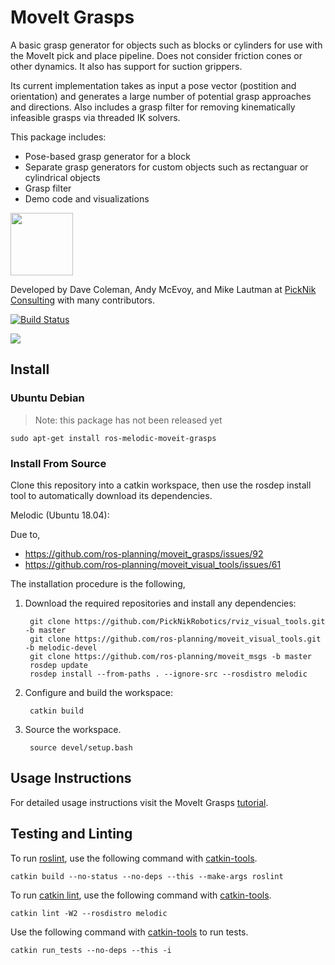 # MoveIt Grasps

A basic grasp generator for objects such as blocks or cylinders for use with the MoveIt pick and place pipeline. Does not consider friction cones or other dynamics. It also has support for suction grippers.

Its current implementation takes as input a pose vector (postition and orientation) and generates a large number of potential grasp approaches and directions. Also includes a grasp filter for removing kinematically infeasible grasps via threaded IK solvers.

This package includes:

 - Pose-based grasp generator for a block
 - Separate grasp generators for custom objects such as rectanguar or cylindrical objects
 - Grasp filter
 - Demo code and visualizations

<img src="https://picknik.ai/assets/images/logo.jpg" width="100">

Developed by Dave Coleman, Andy McEvoy, and Mike Lautman at [PickNik Consulting](http://picknik.ai/) with many contributors.

[![Build Status](https://travis-ci.org/ros-planning/moveit_grasps.svg?branch=melodic-devel)](https://travis-ci.org/ros-planning/moveit_grasps)

<img src="https://raw.githubusercontent.com/ros-planning/moveit_grasps/melodic-devel/resources/demo.png" />

## Install

### Ubuntu Debian

> Note: this package has not been released yet

```
sudo apt-get install ros-melodic-moveit-grasps
```

### Install From Source

Clone this repository into a catkin workspace, then use the rosdep install tool to automatically download its dependencies.

Melodic (Ubuntu 18.04):

Due to,
- https://github.com/ros-planning/moveit_grasps/issues/92
- https://github.com/ros-planning/moveit_visual_tools/issues/61

The installation procedure is the following,

1. Download the required repositories and install any dependencies:

        git clone https://github.com/PickNikRobotics/rviz_visual_tools.git -b master
        git clone https://github.com/ros-planning/moveit_visual_tools.git -b melodic-devel
        git clone https://github.com/ros-planning/moveit_msgs -b master
        rosdep update
        rosdep install --from-paths . --ignore-src --rosdistro melodic

1. Configure and build the workspace:

        catkin build

1. Source the workspace.

        source devel/setup.bash

## Usage Instructions

For detailed usage instructions visit the MoveIt Grasps [tutorial](https://ros-planning.github.io/moveit_tutorials/doc/moveit_grasps/moveit_grasps_tutorial.html).

## Testing and Linting

To run [roslint](http://wiki.ros.org/roslint), use the following command with [catkin-tools](https://catkin-tools.readthedocs.org/).

    catkin build --no-status --no-deps --this --make-args roslint

To run [catkin lint](https://pypi.python.org/pypi/catkin_lint), use the following command with [catkin-tools](https://catkin-tools.readthedocs.org/).

    catkin lint -W2 --rosdistro melodic

Use the following command with [catkin-tools](https://catkin-tools.readthedocs.org/) to run tests.

    catkin run_tests --no-deps --this -i
